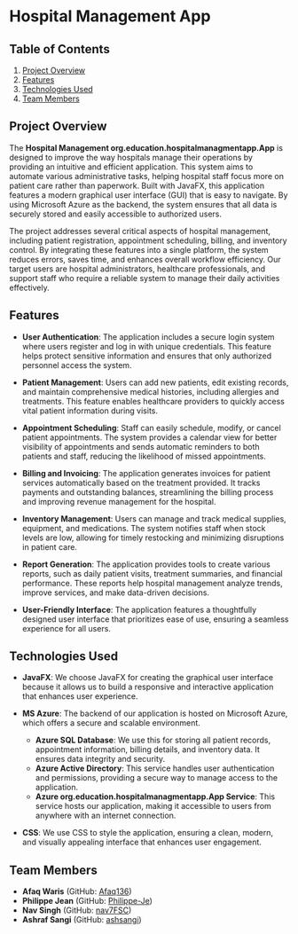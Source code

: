 # Hospital Management App

## Table of Contents
1. [Project Overview](#project-overview)
2. [Features](#features)
3. [Technologies Used](#technologies-used)
4. [Team Members](#team-members)

## Project Overview
The **Hospital Management org.education.hospitalmanagmentapp.App** is designed to improve the way hospitals manage their operations by providing an intuitive and efficient application. This system aims to automate various administrative tasks, helping hospital staff focus more on patient care rather than paperwork. Built with JavaFX, this application features a modern graphical user interface (GUI) that is easy to navigate. By using Microsoft Azure as the backend, the system ensures that all data is securely stored and easily accessible to authorized users.

The project addresses several critical aspects of hospital management, including patient registration, appointment scheduling, billing, and inventory control. By integrating these features into a single platform, the system reduces errors, saves time, and enhances overall workflow efficiency. Our target users are hospital administrators, healthcare professionals, and support staff who require a reliable system to manage their daily activities effectively.

## Features
- **User Authentication**: The application includes a secure login system where users register and log in with unique credentials. This feature helps protect sensitive information and ensures that only authorized personnel access the system.

- **Patient Management**: Users can add new patients, edit existing records, and maintain comprehensive medical histories, including allergies and treatments. This feature enables healthcare providers to quickly access vital patient information during visits.

- **Appointment Scheduling**: Staff can easily schedule, modify, or cancel patient appointments. The system provides a calendar view for better visibility of appointments and sends automatic reminders to both patients and staff, reducing the likelihood of missed appointments.

- **Billing and Invoicing**: The application generates invoices for patient services automatically based on the treatment provided. It tracks payments and outstanding balances, streamlining the billing process and improving revenue management for the hospital.

- **Inventory Management**: Users can manage and track medical supplies, equipment, and medications. The system notifies staff when stock levels are low, allowing for timely restocking and minimizing disruptions in patient care.

- **Report Generation**: The application provides tools to create various reports, such as daily patient visits, treatment summaries, and financial performance. These reports help hospital management analyze trends, improve services, and make data-driven decisions.

- **User-Friendly Interface**: The application features a thoughtfully designed user interface that prioritizes ease of use, ensuring a seamless experience for all users.

## Technologies Used
- **JavaFX**: We choose JavaFX for creating the graphical user interface because it allows us to build a responsive and interactive application that enhances user experience.

- **MS Azure**: The backend of our application is hosted on Microsoft Azure, which offers a secure and scalable environment.
    - **Azure SQL Database**: We use this for storing all patient records, appointment information, billing details, and inventory data. It ensures data integrity and security.
    - **Azure Active Directory**: This service handles user authentication and permissions, providing a secure way to manage access to the application.
    - **Azure org.education.hospitalmanagmentapp.App Service**: This service hosts our application, making it accessible to users from anywhere with an internet connection.

- **CSS**: We use CSS to style the application, ensuring a clean, modern, and visually appealing interface that enhances user engagement.

## Team Members

- **Afaq Waris** (GitHub: [Afaq136](https://github.com/Afaq136))
- **Philippe Jean** (GitHub: [Philippe-Je](https://github.com/Philippe-Je))
- **Nav Singh** (GitHub: [nav7FSC](https://github.com/nav7FSC))
- **Ashraf Sangi** (GitHub: [ashsangi](https://github.com/ashsangi))